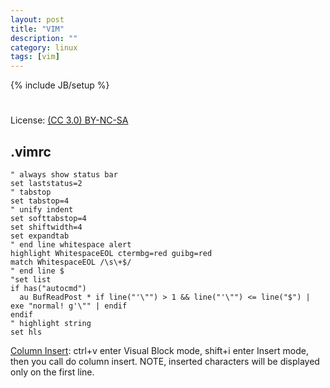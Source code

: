 ```yaml
---
layout: post
title: "VIM"
description: ""
category: linux
tags: [vim]
---
```

{% include JB/setup %}
#
License: [(CC 3.0) BY-NC-SA](http://creativecommons.org/licenses/by-nc-sa/3.0/)

## .vimrc

    " always show status bar
    set laststatus=2
    " tabstop
    set tabstop=4
    " unify indent
    set softtabstop=4
    set shiftwidth=4
    set expandtab
    " end line whitespace alert
    highlight WhitespaceEOL ctermbg=red guibg=red
    match WhitespaceEOL /\s\+$/
    " end line $
    "set list
    if has("autocmd")
      au BufReadPost * if line("'\"") > 1 && line("'\"") <= line("$") | exe "normal! g'\"" | endif
    endif
    " highlight string
    set hls


[Column Insert][1]: ctrl+v enter Visual Block mode, shift+i enter Insert mode, then you call do column insert. NOTE, inserted characters will be displayed only on the first line.

[1]: http://somethingididnotknow.wordpress.com/2011/04/22/column-block-insertdelete-on-vim/ "Column (block) insert/delete on VIM"
